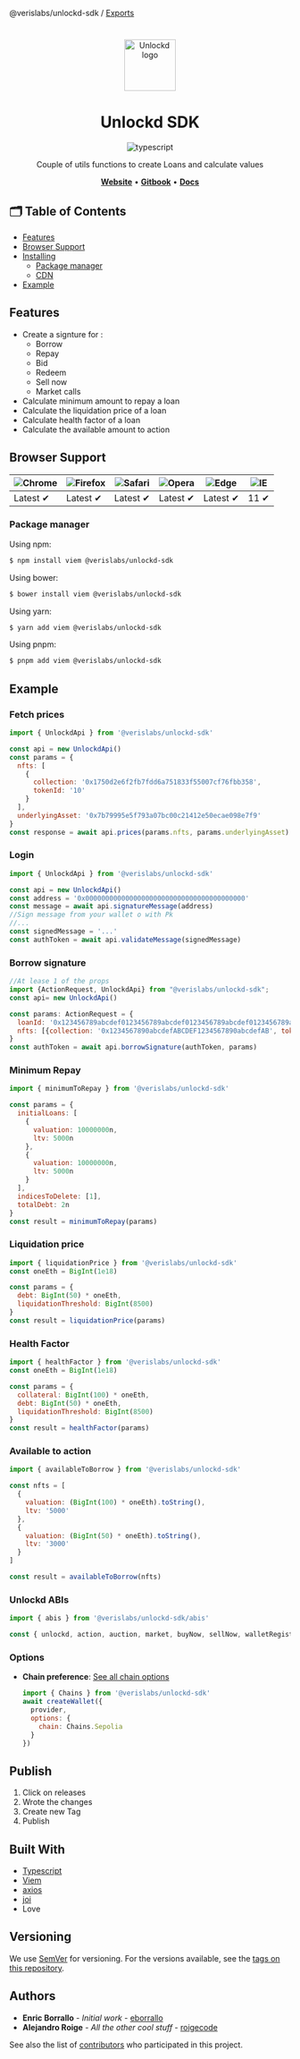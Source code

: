 @verislabs/unlockd-sdk / [Exports](modules.md)

#

<p align="center" style="margin-bottom:32px">
  <a href="https://unlockd.finance">
    <img alt="Unlockd logo" src="https://miro.medium.com/max/660/1*YEp9mC_4sVUuFpBzatz3dQ.png" width="auto" height="92px" />
  </a>
</p>

<h1 align="center">Unlockd SDK</h1>

<p align="center">
    <img src="https://img.shields.io/badge/TypeScript-007ACC?style=for-the-badge&logo=typescript&logoColor=white" alt="typescript"/>
</p>
<p align="center">Couple of utils functions to create Loans and calculate values</p>

<p align="center">
    <a href="https://app.unlockd.finance/"><b>Website</b></a> •
    <a href="https://devs.unlockd.finance/"><b>Gitbook</b></a> •
    <a href="/docs"><b>Docs</b></a>
</p>

[//]: #
[//]: # '[![npm version](https://img.shields.io/npm/v/unlockd-ts.svg?style=flat-square)](https://www.npmjs.org/package/unlockd-ts)'
[//]: # '[![Build status](https://img.shields.io/github/actions/workflow/status/unlockd-ts/unlockd-ts/ci.yml?branch=v1.x&label=CI&logo=github&style=flat-square)](https://github.com/unlockd-ts/unlockd-ts/actions/workflows/ci.yml)'
[//]: # '[![code coverage](https://img.shields.io/coveralls/mzabriskie/unlockd-ts.svg?style=flat-square)](https://coveralls.io/r/mzabriskie/unlockd-ts)'
[//]: # '[![npm bundle size](https://img.shields.io/bundlephobia/minzip/unlockd-ts?style=flat-square)](https://bundlephobia.com/package/unlockd-ts@latest)'

## 🗂️ Table of Contents

- [Features](#features)
- [Browser Support](#browser-support)
- [Installing](#installing)
  - [Package manager](#package-manager)
  - [CDN](#cdn)
- [Example](#example)

## Features

- Create a signture for :
  - Borrow
  - Repay
  - Bid
  - Redeem
  - Sell now
  - Market calls
- Calculate minimum amount to repay a loan
- Calculate the liquidation price of a loan
- Calculate health factor of a loan
- Calculate the available amount to action

## Browser Support

| ![Chrome](https://raw.githubusercontent.com/alrra/browser-logos/main/src/chrome/chrome_48x48.png) | ![Firefox](https://raw.githubusercontent.com/alrra/browser-logos/main/src/firefox/firefox_48x48.png) | ![Safari](https://raw.githubusercontent.com/alrra/browser-logos/main/src/safari/safari_48x48.png) | ![Opera](https://raw.githubusercontent.com/alrra/browser-logos/main/src/opera/opera_48x48.png) | ![Edge](https://raw.githubusercontent.com/alrra/browser-logos/main/src/edge/edge_48x48.png) | ![IE](https://raw.githubusercontent.com/alrra/browser-logos/master/src/archive/internet-explorer_9-11/internet-explorer_9-11_48x48.png) |
| ------------------------------------------------------------------------------------------------- | ---------------------------------------------------------------------------------------------------- | ------------------------------------------------------------------------------------------------- | ---------------------------------------------------------------------------------------------- | ------------------------------------------------------------------------------------------- | --------------------------------------------------------------------------------------------------------------------------------------- |
| Latest ✔                                                                                         | Latest ✔                                                                                            | Latest ✔                                                                                         | Latest ✔                                                                                      | Latest ✔                                                                                   | 11 ✔                                                                                                                                   |

### Package manager

Using npm:

```bash
$ npm install viem @verislabs/unlockd-sdk
```

Using bower:

```bash
$ bower install viem @verislabs/unlockd-sdk
```

Using yarn:

```bash
$ yarn add viem @verislabs/unlockd-sdk
```

Using pnpm:

```bash
$ pnpm add viem @verislabs/unlockd-sdk

```

## Example

### Fetch prices

```javascript
import { UnlockdApi } from '@verislabs/unlockd-sdk'

const api = new UnlockdApi()
const params = {
  nfts: [
    {
      collection: '0x1750d2e6f2fb7fdd6a751833f55007cf76fbb358',
      tokenId: '10'
    }
  ],
  underlyingAsset: '0x7b79995e5f793a07bc00c21412e50ecae098e7f9'
}
const response = await api.prices(params.nfts, params.underlyingAsset)
```

### Login

```javascript
import { UnlockdApi } from '@verislabs/unlockd-sdk'

const api = new UnlockdApi()
const address = '0x0000000000000000000000000000000000000000'
const message = await api.signatureMessage(address)
//Sign message from your wallet o with Pk
//...
const signedMessage = '...'
const authToken = await api.validateMessage(signedMessage)
```

### Borrow signature

```javascript
//At lease 1 of the props
import {ActionRequest, UnlockdApi} from "@verislabs/unlockd-sdk";
const api= new UnlockdApi()

const params: ActionRequest = {
  loanId: '0x123456789abcdef0123456789abcdef0123456789abcdef0123456789abcdef0',//Optional
  nfts: [{collection: '0x1234567890abcdefABCDEF1234567890abcdefAB', tokenId: 'testTokenId'}]//Optional
}
const authToken = await api.borrowSignature(authToken, params)
```

### Minimum Repay

```javascript
import { minimumToRepay } from '@verislabs/unlockd-sdk'

const params = {
  initialLoans: [
    {
      valuation: 10000000n,
      ltv: 5000n
    },
    {
      valuation: 10000000n,
      ltv: 5000n
    }
  ],
  indicesToDelete: [1],
  totalDebt: 2n
}
const result = minimumToRepay(params)
```

### Liquidation price

```javascript
import { liquidationPrice } from '@verislabs/unlockd-sdk'
const oneEth = BigInt(1e18)

const params = {
  debt: BigInt(50) * oneEth,
  liquidationThreshold: BigInt(8500)
}
const result = liquidationPrice(params)
```

### Health Factor

```javascript
import { healthFactor } from '@verislabs/unlockd-sdk'
const oneEth = BigInt(1e18)

const params = {
  collateral: BigInt(100) * oneEth,
  debt: BigInt(50) * oneEth,
  liquidationThreshold: BigInt(8500)
}
const result = healthFactor(params)
```

### Available to action

```javascript
import { availableToBorrow } from '@verislabs/unlockd-sdk'

const nfts = [
  {
    valuation: (BigInt(100) * oneEth).toString(),
    ltv: '5000'
  },
  {
    valuation: (BigInt(50) * oneEth).toString(),
    ltv: '3000'
  }
]

const result = availableToBorrow(nfts)
```

### Unlockd ABIs

```javascript
import { abis } from '@verislabs/unlockd-sdk/abis'

const { unlockd, action, auction, market, buyNow, sellNow, walletRegistry, walletFactory, nftBatchTransfer } = abis
```

### Options

- **Chain preference**: [See all chain options](./chain-parameter.md)
  ```javascript
  import { Chains } from '@verislabs/unlockd-sdk'
  await createWallet({
    provider,
    options: {
      chain: Chains.Sepolia
    }
  })
  ```

## Publish

1. Click on releases
2. Wrote the changes
3. Create new Tag
4. Publish

## Built With

- [Typescript](https://www.typescriptlang.org/)
- [Viem](https://viem.sh/)
- [axios](https://axios-http.com/)
- [joi](https://github.com/hapijs/joi)
- Love

## Versioning

We use [SemVer](http://semver.org/) for versioning. For the versions available, see the [tags on this repository](https://github.com/UnlockdFinance/unlockd-ts/pkgs/npm/unlockd-ts).

## Authors

- **Enric Borrallo** - _Initial work_ - [eborrallo](https://github.com/eborrallo)
- **Alejandro Roige** - _All the other cool stuff_ - [roigecode](https://github.com/roigecode)

See also the list of [contributors](https://github.com/UnlockdFinance/unlockd-ts/contributors) who participated in this project.
